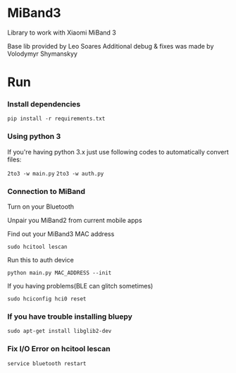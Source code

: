 # MiBand3
Library to work with Xiaomi MiBand 3

Base lib provided by Leo Soares
Additional debug & fixes was made by Volodymyr Shymanskyy

# Run

### Install dependencies



`pip install -r requirements.txt`

### Using python 3

If you're having python 3.x just use following codes to automatically convert files:

`2to3 -w main.py`
`2to3 -w auth.py`

### Connection to MiBand

Turn on your Bluetooth

Unpair you MiBand2 from current mobile apps

Find out your MiBand3 MAC address

```sudo hcitool lescan```

Run this to auth device

```python main.py MAC_ADDRESS --init```

If you having problems(BLE can glitch sometimes)

```sudo hciconfig hci0 reset```

### If you have trouble installing bluepy

```sudo apt-get install libglib2-dev  ```

### Fix I/O Error on hcitool lescan
```service bluetooth restart```
